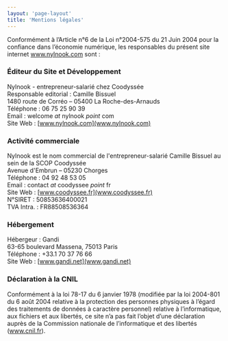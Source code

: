 ```yaml
---
layout: 'page-layout'
title: 'Mentions légales'
---
```


Conformément à l’Article n°6 de la Loi n°2004-575 du 21 Juin 2004 pour la confiance dans l’économie numérique, les responsables du présent site internet www.nylnook.com sont :

### Éditeur du Site et Développement

Nylnook - entrepreneur-salarié chez Coodyssée   
Responsable editorial : Camille Bissuel   
1480 route de Corréo – 05400 La Roche-des-Arnauds   
Téléphone : 06 75 25 90 39   
Email : welcome *at* nylnook *point* com   
Site Web : [www.nylnook.com](www.nylnook.com)   

### Activité commerciale

Nylnook est le nom commercial de l'entrepreneur-salarié Camille Bissuel au sein de la SCOP Coodyssée   
Avenue d'Embrun – 05230 Chorges   
Téléphone : 04 92 48 53 05   
Email : contact *at* coodyssee *point* fr   
Site Web : [www.coodyssee.fr](www.coodyssee.fr)   
N°SIRET : 50853636400021   
TVA Intra. : FR88508536364   

### Hébergement

Hébergeur : Gandi   
63-65 boulevard Massena, 75013 Paris   
Téléphone : +33.1 70 37 76 66   
Site Web : [www.gandi.net](www.gandi.net)   

### Déclaration à la CNIL

Conformément à la loi 78-17 du 6 janvier 1978 (modifiée par la loi 2004-801 du 6 août 2004 relative à la protection des personnes physiques à l’égard des traitements de données à caractère personnel) relative à l’informatique, aux fichiers et aux libertés, ce site n’a pas fait l’objet d’une déclaration auprès de la Commission nationale de l’informatique et des libertés (www.cnil.fr).
